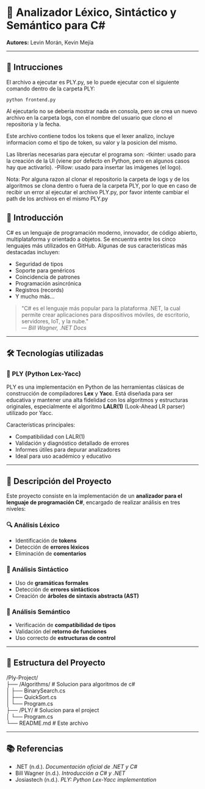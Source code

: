 ﻿# 🧠 Analizador Léxico, Sintáctico y Semántico para C#

**Autores:** Levin Morán, Kevin Mejía

---

## 📃 Intrucciones

El archivo a ejecutar es PLY.py, se lo puede ejecutar con el siguiente comando dentro de la carpeta PLY:

`python frontend.py`

Al ejecutarlo no se deberia mostrar nada en consola, pero se crea un nuevo archivo en la carpeta logs, con el nombre del usuario que clono el repositoria y la fecha.

Este archivo contiene todos los tokens que el lexer analizo, incluye informacion como el tipo de token, su valor y la posicion del mismo.

Las librerías necesarias para ejecutar el programa son:
-tkinter: usado para la creación de la UI (viene por defecto en Python, pero en algunos casos hay que activarlo).
-Pillow: usado para insertar las imágenes (el logo).

Nota: Por alguna razon al clonar el repositorio la carpeta de logs y de los algoritmos se clona dentro o fuera de la carpeta PLY, por lo que en caso de recibir un error al ejecutar el archivo PLY.py, por favor intente cambiar el path de los archivos en el mismo PLY.py

## 📌 Introducción

C# es un lenguaje de programación moderno, innovador, de código abierto, multiplataforma y orientado a objetos. Se encuentra entre los cinco lenguajes más utilizados en GitHub. Algunas de sus características más destacadas incluyen:

- Seguridad de tipos  
- Soporte para genéricos  
- Coincidencia de patrones  
- Programación asincrónica  
- Registros (records)  
- Y mucho más...  

> "C# es el lenguaje más popular para la plataforma .NET, la cual permite crear aplicaciones para dispositivos móviles, de escritorio, servidores, IoT, y la nube."  
> — *Bill Wagner, .NET Docs*

---

## 🛠️ Tecnologías utilizadas

### 🔹 PLY (Python Lex-Yacc)

PLY es una implementación en Python de las herramientas clásicas de construcción de compiladores **Lex** y **Yacc**. Está diseñada para ser educativa y mantener una alta fidelidad con los algoritmos y estructuras originales, especialmente el algoritmo **LALR(1)** (Look-Ahead LR parser) utilizado por Yacc.

Características principales:

- Compatibilidad con LALR(1)
- Validación y diagnóstico detallado de errores
- Informes útiles para depurar analizadores
- Ideal para uso académico y educativo

---

## 🧩 Descripción del Proyecto

Este proyecto consiste en la implementación de un **analizador para el lenguaje de programación C#**, encargado de realizar análisis en tres niveles:

### 🔍 Análisis Léxico

- Identificación de **tokens**
- Detección de **errores léxicos**
- Eliminación de **comentarios**

### 🧱 Análisis Sintáctico

- Uso de **gramáticas formales**
- Detección de **errores sintácticos**
- Creación de **árboles de sintaxis abstracta (AST)**

### 📐 Análisis Semántico

- Verificación de **compatibilidad de tipos**
- Validación del **retorno de funciones**
- Uso correcto de **estructuras de control**

---

## 📁 Estructura del Proyecto

/Ply-Project/<br>
├── /Algorithms/ # Solucion para algoritmos de c#<br>
│   	├── BinarySearch.cs<br>
│   	├── QuickSort.cs<br>
│   	└── Program.cs<br>
├── /PLY/ # Solucion para el project<br>
│   	└── Program.cs<br>
└── README.md # Este archivo<br>

---

## 📚 Referencias

- .NET (n.d.). *Documentación oficial de .NET y C#*  
- Bill Wagner (n.d.). *Introducción a C# y .NET*  
- Josiastech (n.d.). *PLY: Python Lex-Yacc implementation*

